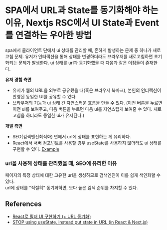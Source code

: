 # SPA에서 URL과 State를 동기화해야 하는 이유, Nextjs RSC에서 UI State과 Event를 연결하는 우아한 방법

spa에서 클라이언트 단에서 ui 상태를 관리할 때, 흔하게 발생하는 문제 중 하나가 새로고침 문제. 유저가 인터랙션을 통해 상태를 변경하더라도 브라우저를 새로고침하면 초기화되는 문제가 발생한다. ui 상태를 url과 동기화했을 때 다음과 같은 이점들이 존재한다.

**유저 경험 측면**

- 유저가 웹의 URL을 외부로 공유했을 때(혹은 브라우저 북마크), 본인의 인터랙션이 반영된 동일한 UI를 공유할 수 있다.
- 브라우저의 기능과 ui 상태 간 자연스러운 흐름을 만들 수 있다. (이전 버튼을 누르면 이전 ui를 보여주고, 다음 버튼을 누르면 다음 ui를 자연스럽게 보여줄 수 있다. 새로고침을 하더라도 동일한 ui가 유지된다.)

**개발 측면**

- SEO(검색엔진최적화) 면에서 url에 상태를 표현하는 게 유리하다.
- React에서 서버 컴포넌트를 사용할 경우 useState를 사용하지 않더라도 ui 상태를 구현할 수 있다. [Example](https://github.com/wooleejaan/yw-frontend/tree/main/managing-ui-state-through-url)

### url을 사용해 상태를 관리했을 때, SEO에 유리한 이유

페이지의 특정 상태에 대한 고유한 url을 생성하므로 검색엔진이 이를 쉽게 색인화할 수 있다.<br>
url에 상태를 "적절히" 동기화하면, 보다 높은 검색 순위를 차지할 수 있다.

## References

- [React로 필터 UI 구현하기 (+ URL 동기화)](https://www.daleseo.com/react-filter/)
- [STOP using useState, instead put state in URL (in React & Next.js)](https://www.youtube.com/watch?v=ukpgxEemXsk)
